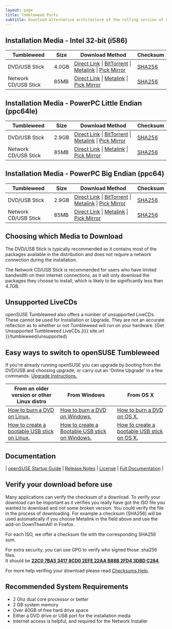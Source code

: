 ```yaml
---
layout: page
title: Tumbleweed Ports
subtitle: Download alternative architecture of the rolling version of openSUSE, for desktop PCs, laptops, and servers. 
---
```

## Installation Media - Intel 32-bit (i586)

| Tumbleweed | Size | Download Method | Checksum |
| --------- | ---- | --------------- | -------- |
| DVD/USB Stick | 4.0GB | [Direct Link](http://download.opensuse.org/tumbleweed/iso/openSUSE-Tumbleweed-DVD-i586-Current.iso) \| [BitTorrent](http://download.opensuse.org/tumbleweed/iso/openSUSE-Tumbleweed-DVD-i586-Current.iso.torrent) \| [Metalink](http://download.opensuse.org/tumbleweed/iso/openSUSE-Tumbleweed-DVD-i586-Current.iso.meta4) \| [Pick Mirror](http://download.opensuse.org/tumbleweed/iso/openSUSE-Tumbleweed-DVD-i586-Current.iso?mirrorlist) | [SHA256](http://download.opensuse.org/tumbleweed/iso/openSUSE-Tumbleweed-DVD-i586-Current.iso.sha256) |
| Network CD/USB Stick | 85MB | [Direct Link](http://download.opensuse.org/tumbleweed/iso/openSUSE-Tumbleweed-NET-i586-Current.iso) \| [Metalink](http://download.opensuse.org/tumbleweed/iso/openSUSE-Tumbleweed-NET-i586-Current.iso.meta4) \| [Pick Mirror](http://download.opensuse.org/tumbleweed/iso/openSUSE-Tumbleweed-NET-i586-Current.iso?mirrorlist) | [SHA256](http://download.opensuse.org/tumbleweed/iso/openSUSE-Tumbleweed-NET-i586-Current.iso.sha256) |

## Installation Media - PowerPC Little Endian (ppc64le)

| Tumbleweed | Size | Download Method | Checksum |
| --------- | ---- | --------------- | -------- |
| DVD/USB Stick | 2.9GB | [Direct Link](http://download.opensuse.org/ports/ppc/tumbleweed/iso/openSUSE-Tumbleweed-DVD-ppc64le-Current.iso) \| [BitTorrent](http://download.opensuse.org/ports/ppc/tumbleweed/iso/openSUSE-Tumbleweed-DVD-ppc64le-Current.iso.torrent) \| [Metalink](http://download.opensuse.org/ports/ppc/tumbleweed/iso/openSUSE-Tumbleweed-DVD-ppc64le-Current.iso.meta4) \| [Pick Mirror](http://download.opensuse.org/ports/ppc/tumbleweed/iso/openSUSE-Tumbleweed-DVD-ppc64le-Current.iso?mirrorlist) | [SHA256](http://download.opensuse.org/ports/ppc/tumbleweed/iso/openSUSE-Tumbleweed-DVD-ppc64le-Current.iso.sha256) |
| Network CD/USB Stick | 85MB | [Direct Link](http://download.opensuse.org/ports/ppc/tumbleweed/iso/openSUSE-Tumbleweed-NET-ppc64le-Current.iso) \| [Metalink](http://download.opensuse.org/ports/ppc/tumbleweed/iso/openSUSE-Tumbleweed-NET-ppc64le-Current.iso.meta4) \| [Pick Mirror](http://download.opensuse.org/ports/ppc/tumbleweed/iso/openSUSE-Tumbleweed-NET-ppc64le-Current.iso?mirrorlist) | [SHA256](http://download.opensuse.org/ports/ppc/tumbleweed/iso/openSUSE-Tumbleweed-NET-ppc64le-Current.iso.sha256) |

## Installation Media - PowerPC Big Endian (ppc64)

| Tumbleweed | Size | Download Method | Checksum |
| --------- | ---- | --------------- | -------- |
| DVD/USB Stick | 2.9GB | [Direct Link](http://download.opensuse.org/ports/ppc/tumbleweed/iso/openSUSE-Tumbleweed-DVD-ppc64-Current.iso) \| [BitTorrent](http://download.opensuse.org/ports/ppc/tumbleweed/iso/openSUSE-Tumbleweed-DVD-ppc64-Current.iso.torrent) \| [Metalink](http://download.opensuse.org/ports/ppc/tumbleweed/iso/openSUSE-Tumbleweed-DVD-ppc64-Current.iso.meta4) \| [Pick Mirror](http://download.opensuse.org/ports/ppc/tumbleweed/iso/openSUSE-Tumbleweed-DVD-ppc64-Current.iso?mirrorlist) | [SHA256](http://download.opensuse.org/ports/ppc/tumbleweed/iso/openSUSE-Tumbleweed-DVD-ppc64-Current.iso.sha256) |
| Network CD/USB Stick | 85MB | [Direct Link](http://download.opensuse.org/ports/ppc/tumbleweed/iso/openSUSE-Tumbleweed-NET-ppc64-Current.iso) \| [Metalink](http://download.opensuse.org/ports/ppc/tumbleweed/iso/openSUSE-Tumbleweed-NET-ppc64-Current.iso.meta4) \| [Pick Mirror](http://download.opensuse.org/ports/ppc/tumbleweed/iso/openSUSE-Tumbleweed-NET-ppc64-Current.iso?mirrorlist) | [SHA256](http://download.opensuse.org/ports/ppc/tumbleweed/iso/openSUSE-Tumbleweed-NET-ppc64-Current.iso.sha256) |

## Choosing which Media to Download

The DVD/USB Stick is typically recommended as it contains most of the packages available in the distribution and does not require a network connection during the installation.

The Network CD/USB Stick is recommended for users who have limited bandwidth on their internet connections, as it will only download the packages they choose to install, which is likely to be significantly less than 4.7GB.

## Unsupported LiveCDs
openSUSE Tumbleweed also offers a number of unsupported LiveCDs. These cannot be used for Installation or Upgrade. They are not an accurate reflection as to whether or not Tumbleweed will run on your hardware. [Get Unsupported Tumbleweed LiveCDs.]({{ site.url }}/tumbleweed/unsupported)

## Easy ways to switch to openSUSE Tumbleweed

If you're already running openSUSE you can upgrade by booting from the DVD/USB and choosing upgrade, or carry out an 'Online Upgrade' in a few commands. [Upgrade Instructions.](https://en.opensuse.org/openSUSE:Tumbleweed_upgrade)

| From an older version or other Linux distro | From Windows | From OS X |
| --------------------- | ------------ | --------- |
| [How to burn a DVD on Linux.](https://en.opensuse.org/SDB:Download_help#Using_Linux) | [How to burn a DVD on Windows.](https://en.opensuse.org/SDB:Download_help#Using_Microsoft_Windows) | [How to burn a DVD on OS X.](https://en.opensuse.org/SDB:Download_help#Using_MacOS_X_.2810.3_and_above.29) |
| [How to create a bootable USB stick on Linux.](https://en.opensuse.org/SDB:Live_USB_stick) | [How to create a Bootable USB stick on Windows.](https://en.opensuse.org/SDB:Create_a_Live_USB_stick_using_Windows) | [How to create a bootable USB stick on OS X.](https://en.opensuse.org/SDB:Create_a_Live_USB_stick_using_Mac_OS_x) |

## Documentation

| [openSUSE Startup Guide](https://doc.opensuse.org/documentation/leap/startup/single-html/book.opensuse.startup/index.html) | [Release Notes](https://doc.opensuse.org/release-notes/x86_64/openSUSE/Tumbleweed/) | [License](https://en.opensuse.org/openSUSE:License) | [Full Documentation](https://doc.opensuse.org) |

## Verify your download before use

Many applications can verify the checksum of a download. To verify your download can be important as it verifies you really have got the ISO file you wanted to download and not some broken version. You could verify the file in the process of downloading. For example a checksum (SHA256) will be used automatically if you choose Metalink in the field above and use the add-on DownThemAll! in Firefox.

For each ISO, we offer a checksum file with the corresponding SHA256 sum. 

For extra security, you can use GPG to verify who signed those .sha256 files.  
It should be [**22C0 7BA5 3417 8CD0 2EFE 22AA B88B 2FD4 3DBD C284**](http://keyserver.opensuse.org/pks/lookup?search=0x3DBDC284&fingerprint=on&op=vindex).

For more help verifing your download please read [Checksums Help](https://en.opensuse.org/SDB:Download_help#Checksums).

## Recommended System Requirements

* 2 Ghz dual core processor or better
* 2 GB system memory
* Over 40GB of free hard drive space
* Either a DVD drive or USB port for the installation media
* Internet access is helpful, and required for the Network Installer
